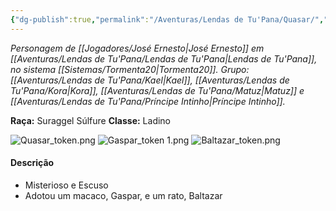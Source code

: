 ```yaml
---
{"dg-publish":true,"permalink":"/Aventuras/Lendas de Tu'Pana/Quasar/","created":"2025-10-14T10:54:59.421-03:00"}
---
```


*Personagem de [[Jogadores/José Ernesto\|José Ernesto]] em [[Aventuras/Lendas de Tu'Pana/Lendas de Tu'Pana\|Lendas de Tu'Pana]], no sistema [[Sistemas/Tormenta20\|Tormenta20]].*
*Grupo: [[Aventuras/Lendas de Tu'Pana/Kael\|Kael]], [[Aventuras/Lendas de Tu'Pana/Kora\|Kora]], [[Aventuras/Lendas de Tu'Pana/Matuz\|Matuz]] e [[Aventuras/Lendas de Tu'Pana/Príncipe Intinho\|Príncipe Intinho]].*

**Raça:** Suraggel Súlfure
**Classe:** Ladino

![Quasar_token.png](/img/user/Aventuras/Lendas%20de%20Tu'Pana/Quasar_token.png) ![Gaspar_token 1.png](/img/user/Aventuras/Lendas%20de%20Tu'Pana/Gaspar_token%201.png)
![Baltazar_token.png](/img/user/Aventuras/Lendas%20de%20Tu'Pana/Baltazar_token.png)
#### Descrição
- Misterioso e Escuso
- Adotou um macaco, Gaspar, e um rato, Baltazar